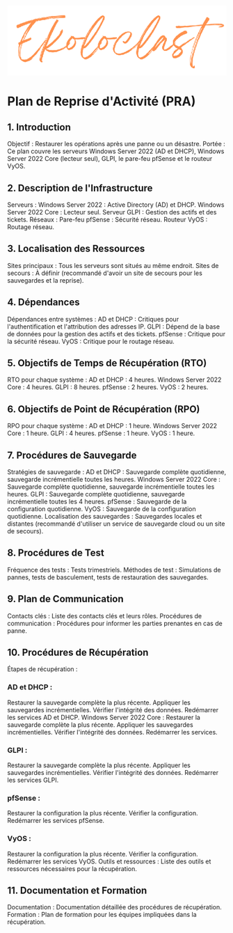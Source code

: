 <div align="center"> 

![logo](https://github.com/WildCodeSchool/TSSR-2405-P3-G3-BuildYourInfra-Ekoloclast/blob/s04/ressources/charte/ekoloclasttitreok.png)   

</div>

# Plan de Reprise d'Activité (PRA)
## 1. Introduction
Objectif : Restaurer les opérations après une panne ou un désastre.
Portée : Ce plan couvre les serveurs Windows Server 2022 (AD et DHCP), Windows Server 2022 Core (lecteur seul), GLPI, le pare-feu pfSense et le routeur VyOS.
## 2. Description de l'Infrastructure
Serveurs :
Windows Server 2022 : Active Directory (AD) et DHCP.
Windows Server 2022 Core : Lecteur seul.
Serveur GLPI : Gestion des actifs et des tickets.
Réseaux :
Pare-feu pfSense : Sécurité réseau.
Routeur VyOS : Routage réseau.
## 3. Localisation des Ressources
Sites principaux : Tous les serveurs sont situés au même endroit.
Sites de secours : À définir (recommandé d'avoir un site de secours pour les sauvegardes et la reprise).
## 4. Dépendances
Dépendances entre systèmes :
AD et DHCP : Critiques pour l'authentification et l'attribution des adresses IP.
GLPI : Dépend de la base de données pour la gestion des actifs et des tickets.
pfSense : Critique pour la sécurité réseau.
VyOS : Critique pour le routage réseau.
## 5. Objectifs de Temps de Récupération (RTO)
RTO pour chaque système :
AD et DHCP : 4 heures.
Windows Server 2022 Core : 4 heures.
GLPI : 8 heures.
pfSense : 2 heures.
VyOS : 2 heures.
## 6. Objectifs de Point de Récupération (RPO)
RPO pour chaque système :
AD et DHCP : 1 heure.
Windows Server 2022 Core : 1 heure.
GLPI : 4 heures.
pfSense : 1 heure.
VyOS : 1 heure.
## 7. Procédures de Sauvegarde
Stratégies de sauvegarde :
AD et DHCP : Sauvegarde complète quotidienne, sauvegarde incrémentielle toutes les heures.
Windows Server 2022 Core : Sauvegarde complète quotidienne, sauvegarde incrémentielle toutes les heures.
GLPI : Sauvegarde complète quotidienne, sauvegarde incrémentielle toutes les 4 heures.
pfSense : Sauvegarde de la configuration quotidienne.
VyOS : Sauvegarde de la configuration quotidienne.
Localisation des sauvegardes : Sauvegardes locales et distantes (recommandé d'utiliser un service de sauvegarde cloud ou un site de secours).
## 8. Procédures de Test
Fréquence des tests : Tests trimestriels.
Méthodes de test : Simulations de pannes, tests de basculement, tests de restauration des sauvegardes.
## 9. Plan de Communication
Contacts clés : Liste des contacts clés et leurs rôles.
Procédures de communication : Procédures pour informer les parties prenantes en cas de panne.
## 10. Procédures de Récupération
Étapes de récupération :

### AD et DHCP :
Restaurer la sauvegarde complète la plus récente.
Appliquer les sauvegardes incrémentielles.
Vérifier l'intégrité des données.
Redémarrer les services AD et DHCP.
Windows Server 2022 Core :
Restaurer la sauvegarde complète la plus récente.
Appliquer les sauvegardes incrémentielles.
Vérifier l'intégrité des données.
Redémarrer les services.
### GLPI :
Restaurer la sauvegarde complète la plus récente.
Appliquer les sauvegardes incrémentielles.
Vérifier l'intégrité des données.
Redémarrer les services GLPI.
### pfSense :
Restaurer la configuration la plus récente.
Vérifier la configuration.
Redémarrer les services pfSense.
### VyOS :
Restaurer la configuration la plus récente.
Vérifier la configuration.
Redémarrer les services VyOS.
Outils et ressources : Liste des outils et ressources nécessaires pour la récupération.

## 11. Documentation et Formation
Documentation : Documentation détaillée des procédures de récupération.
Formation : Plan de formation pour les équipes impliquées dans la récupération.